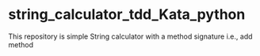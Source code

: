 # string_calculator_tdd_Kata_python
This repository is simple String calculator with a method signature i.e., add method
